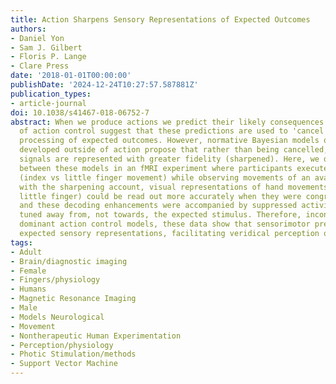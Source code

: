 ```yaml
---
title: Action Sharpens Sensory Representations of Expected Outcomes
authors:
- Daniel Yon
- Sam J. Gilbert
- Floris P. Lange
- Clare Press
date: '2018-01-01T00:00:00'
publishDate: '2024-12-24T10:27:57.587881Z'
publication_types:
- article-journal
doi: 10.1038/s41467-018-06752-7
abstract: When we produce actions we predict their likely consequences. Dominant models
  of action control suggest that these predictions are used to 'cancel' perceptual
  processing of expected outcomes. However, normative Bayesian models of sensory cognition
  developed outside of action propose that rather than being cancelled, expected sensory
  signals are represented with greater fidelity (sharpened). Here, we distinguished
  between these models in an fMRI experiment where participants executed hand actions
  (index vs little finger movement) while observing movements of an avatar hand. Consistent
  with the sharpening account, visual representations of hand movements (index vs
  little finger) could be read out more accurately when they were congruent with action
  and these decoding enhancements were accompanied by suppressed activity in voxels
  tuned away from, not towards, the expected stimulus. Therefore, inconsistent with
  dominant action control models, these data show that sensorimotor prediction sharpens
  expected sensory representations, facilitating veridical perception of action outcomes.
tags:
- Adult
- Brain/diagnostic imaging
- Female
- Fingers/physiology
- Humans
- Magnetic Resonance Imaging
- Male
- Models Neurological
- Movement
- Nontherapeutic Human Experimentation
- Perception/physiology
- Photic Stimulation/methods
- Support Vector Machine
---
```

